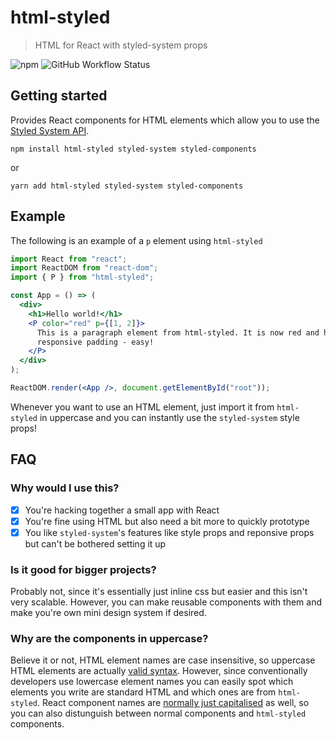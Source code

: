 # html-styled

> HTML for React with styled-system props

![npm](https://img.shields.io/npm/v/html-styled?color=red)
![GitHub Workflow Status](https://img.shields.io/github/workflow/status/jackleslie/html-styled/Node%20CI?logo=github)

## Getting started

Provides React components for HTML elements which allow you to use the [Styled System API](https://styled-system.com/api/).

```
npm install html-styled styled-system styled-components
```

or

```
yarn add html-styled styled-system styled-components
```

## Example

The following is an example of a `p` element using `html-styled`

```jsx
import React from "react";
import ReactDOM from "react-dom";
import { P } from "html-styled";

const App = () => (
  <div>
    <h1>Hello world!</h1>
    <P color="red" p={[1, 2]}>
      This is a paragraph element from html-styled. It is now red and has
      responsive padding - easy!
    </P>
  </div>
);

ReactDOM.render(<App />, document.getElementById("root"));
```

Whenever you want to use an HTML element, just import it from `html-styled` in uppercase and you can instantly use the `styled-system` style props!

## FAQ

### Why would I use this?

- [x] You're hacking together a small app with React
- [x] You're fine using HTML but also need a bit more to quickly prototype
- [x] You like `styled-system`'s features like style props and reponsive props but can't be bothered setting it up

### Is it good for bigger projects?

Probably not, since it's essentially just inline css but easier and this isn't very scalable. However, you can make reusable components with them and make you're own mini design system if desired.

### Why are the components in uppercase?

Believe it or not, HTML element names are case insensitive, so uppercase HTML elements are actually [valid syntax](https://developer.mozilla.org/en-US/docs/Web/HTML). However, since conventionally developers use lowercase element names you can easily spot which elements you write are standard HTML and which ones are from `html-styled`. React component names are [normally just capitalised](https://reactjs.org/docs/components-and-props.html) as well, so you can also distunguish between normal components and `html-styled` components.
